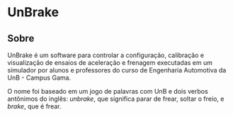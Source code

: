 # UnBrake 

## Sobre

UnBrake é um software para controlar a configuração, calibração e visualização de ensaios de aceleração e frenagem executadas em um simulador por alunos e professores do curso de Engenharia Automotiva da UnB - Campus Gama.

O nome foi baseado em um jogo de palavras com UnB e dois verbos antônimos do inglês: *unbrake*, que significa parar de frear, soltar o freio, e *brake*, que é frear.
